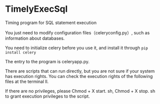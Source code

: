# TimelyExecSql
Timing program for SQL statement execution

You just need to modify configuration files（celeryconfig.py）, such as information about databases.

You need to initialize celery before you use it, and install it through `pip install celery`

The entry to the program is celeryapp.py. 

There are scripts that can run directly, but you are not sure if your system has execution rights. You can check the execution rights of the following files at the terminal ll. 

If there are no privileges, please Chmod + X start. sh, Chmod + X stop. sh to grant execution privileges to the script.
